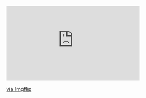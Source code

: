 <div style="width:360px;max-width:100%;"><div style="height:0;padding-bottom:56.11%;position:relative;"><iframe width="360" height="202" style="position:absolute;top:0;left:0;width:100%;height:100%;" frameBorder="0" src="https://imgflip.com/embed/45qp9t"></iframe></div><p><a href="https://imgflip.com/gif/45qp9t">via Imgflip</a></p></div>

